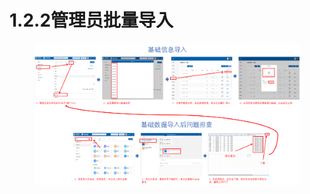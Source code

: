 # 1.2.2管理员批量导入

<figure><img src="../../.gitbook/assets/基础数据导入.png" alt=""><figcaption></figcaption></figure>
